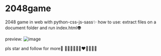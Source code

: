 # 2048game
2048 game in web with python-css-js-sass✨
 how to use:
extract files on a document folder and run index.html👽

preview:
![image](https://github.com/user-attachments/assets/c3f343dc-5710-42f9-a09a-eccb0f8c2474)




pls star and follow for more🥹
🤍🩶🤎💚🩵💙❤️🩷🧡💜🖤
